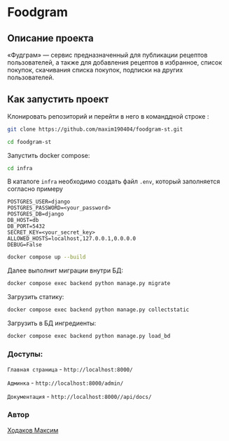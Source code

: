 # Foodgram

## Описание проекта

«Фудграм» — сервис предназначенный для публикации рецептов пользователей, а также для добавления рецептов в избранное, список покупок, скачивания списка покупок, подписки на других пользователей.

## Как запустить проект

Клонировать репозиторий и перейти в него в команддной строке :

```bash
git clone https://github.com/maxim190404/foodgram-st.git 
```

```bash
cd foodgram-st
```

Запустить docker compose:
```bash
cd infra
```
В каталоге `infra` необходимо создать файл `.env`, который заполняется согласно примеру
```
POSTGRES_USER=django
POSTGRES_PASSWORD=<your_password>
POSTGRES_DB=django
DB_HOST=db
DB_PORT=5432
SECRET_KEY=<your_secret_key>
ALLOWED_HOSTS=localhost,127.0.0.1,0.0.0.0
DEBUG=False
```


```bash
docker compose up --build
```

Далее выполнит миграции внутри БД:

```bash
docker compose exec backend python manage.py migrate
```

Загрузить статику:

```bash
docker compose exec backend python manage.py collectstatic
```

Загрузить в БД ингредиенты:

```bash
docker compose exec backend python manage.py load_bd
```


### Доступы:
`Главная страница` - `http://localhost:8000/`

`Админка` - `http://localhost:8000/admin/`

`Документация` - `http://localhost:8000//api/docs/`



### Автор

[Ходаков Максим](mailto:mxkhodakov@yandex.ru)